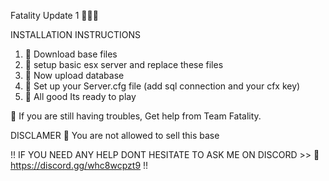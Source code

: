 Fatality Update 1 👨🏼‍💻

INSTALLATION INSTRUCTIONS

  1. 🔷 Download base files
  1. 🔷 setup basic esx server and replace these files
  1. 🔷 Now upload database
  1. 🔷 Set up your Server.cfg file (add sql connection and your cfx key)
  1. 🔷 All good Its ready to play


💎 If you are still having troubles, Get help from Team Fatality.


DISCLAMER 🚨
  You are not allowed to sell this base


!! IF YOU NEED ANY HELP DONT HESITATE TO ASK ME ON DISCORD >> 🚀 https://discord.gg/whc8wcpzt9 !!
